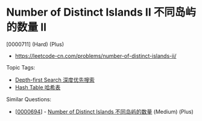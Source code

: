 # Number of Distinct Islands II 不同岛屿的数量 II

[0000711] (Hard) (Plus)

- https://leetcode-cn.com/problems/number-of-distinct-islands-ii/

Topic Tags:

- [Depth-first Search 深度优先搜索](https://leetcode-cn.com/tag/depth-first-search/)
- [Hash Table 哈希表](https://leetcode-cn.com/tag/hash-table/)

Similar Questions:

- [[0000694](https://leetcode-cn.com/problems/number-of-distinct-islands/)] - [Number of Distinct Islands 不同岛屿的数量](./0000694.number-of-distinct-islands.md) (Medium) (Plus)
